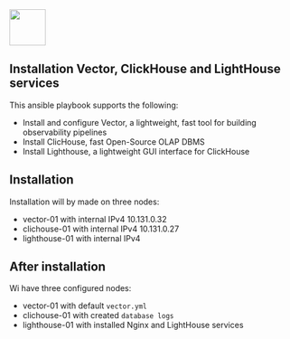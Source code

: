 <img src="https://bigdataschool.ru/wp-content/webp-express/webp-images/uploads/2020/06/%D0%BA%D0%BB%D0%B8%D0%BA_0-768x215.png.webp" height="64px"/>

## Installation Vector, ClickHouse and LightHouse services

This ansible playbook supports the following:

- Install and configure Vector, a lightweight, fast tool for building observability pipelines
- Install ClicHouse, fast Open-Source OLAP DBMS
- Install Lighthouse, a lightweight GUI interface for ClickHouse

## Installation

Installation will by made on three nodes:

- vector-01 with internal IPv4 10.131.0.32
- clichouse-01 with internal IPv4 10.131.0.27
- lighthouse-01 with internal IPv4 

## After installation

Wi have three configured nodes:

- vector-01 with default `vector.yml`
- clichouse-01 with created `database logs`
- lighthouse-01 with installed Nginx and LightHouse services